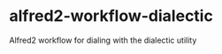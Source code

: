 alfred2-workflow-dialectic
==========================

Alfred2 workflow for dialing with the dialectic utility
